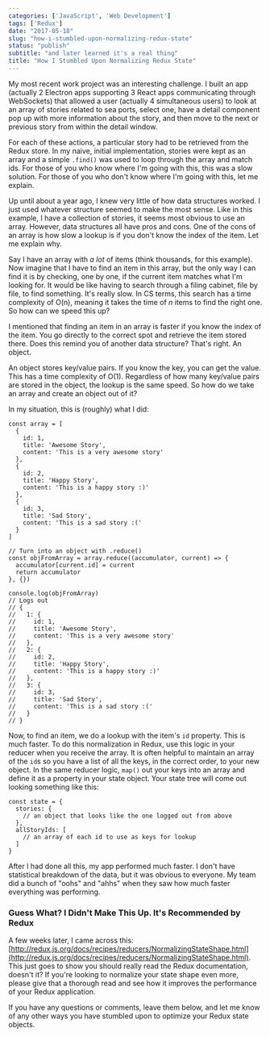 ```yaml
---
categories: ['JavaScript', 'Web Development']
tags: ['Redux']
date: "2017-05-18"
slug: "how-i-stumbled-upon-normalizing-redux-state"
status: "publish"
subtitle: "and later learned it's a real thing"
title: "How I Stumbled Upon Normalizing Redux State"
---
```


My most recent work project was an interesting challenge. I built an app (actually 2 Electron apps supporting 3 React apps communicating through WebSockets) that allowed a user (actually 4 simultaneous users) to look at an array of stories related to sea ports, select one, have a detail component pop up with more information about the story, and then move to the next or previous story from within the detail window.

For each of these actions, a particular story had to be retrieved from the Redux store. In my naive, initial implementation, stories were kept as an array and a simple `.find()` was used to loop through the array and match ids. For those of you who know where I'm going with this, this was a slow solution. For those of you who don't know where I'm going with this, let me explain.

Up until about a year ago, I knew very little of how data structures worked. I just used whatever structure seemed to make the most sense. Like in this example, I have a collection of stories, it seems most obvious to use an array. However, data structures all have pros and cons. One of the cons of an array is how slow a lookup is if you don't know the index of the item. Let me explain why.

Say I have an array with _a lot_ of items (think thousands, for this example). Now imagine that I have to find an item in this array, but the only way I can find it is by checking, one by one, if the current item matches what I'm looking for. It would be like having to search through a filing cabinet, file by file, to find something. It's really slow. In CS terms, this search has a time complexity of O(n), meaning it takes the time of _n_ items to find the right one. So how can we speed this up?

I mentioned that finding an item in an array is faster if you know the index of the item. You go directly to the correct spot and retrieve the item stored there. Does this remind you of another data structure? That's right. An object.

An object stores key/value pairs. If you know the key, you can get the value. This has a time complexity of O(1). Regardless of how many key/value pairs are stored in the object, the lookup is the same speed. So how do we take an array and create an object out of it?

In my situation, this is (roughly) what I did:

```
const array = [
  {
    id: 1,
    title: 'Awesome Story',
    content: 'This is a very awesome story'
  },
  {
    id: 2,
    title: 'Happy Story',
    content: 'This is a happy story :)'
  },
  {
    id: 3,
    title: 'Sad Story',
    content: 'This is a sad story :('
  }
]

// Turn into an object with .reduce()
const objFromArray = array.reduce((accumulator, current) => {
  accumulator[current.id] = current
  return accumulator
}, {})

console.log(objFromArray)
// Logs out
// {
//   1: {
//     id: 1,
//     title: 'Awesome Story',
//     content: 'This is a very awesome story'
//   },
//   2: {
//     id: 2,
//     title: 'Happy Story',
//     content: 'This is a happy story :)'
//   },
//   3: {
//     id: 3,
//     title: 'Sad Story',
//     content: 'This is a sad story :('
//   }
// }

```

Now, to find an item, we do a lookup with the item's `id` property. This is much faster. To do this normalization in Redux, use this logic in your reducer when you receive the array. It is often helpful to maintain an array of the `id`s so you have a list of all the keys, in the correct order, to your new object. In the same reducer logic, `map()` out your keys into an array and define it as a property in your state object. Your state tree will come out looking something like this:

```
const state = {
  stories: {
    // an object that looks like the one logged out from above
  },
  allStoryIds: [
    // an array of each id to use as keys for lookup
  ]
}

```

After I had done all this, my app performed much faster. I don't have statistical breakdown of the data, but it was obvious to everyone. My team did a bunch of "oohs" and "ahhs" when they saw how much faster everything was performing.

### Guess What? I Didn't Make This Up. It's Recommended by Redux

A few weeks later, I came across this: [http://redux.js.org/docs/recipes/reducers/NormalizingStateShape.html](http://redux.js.org/docs/recipes/reducers/NormalizingStateShape.html). This just goes to show you should really read the Redux documentation, doesn't it? If you're looking to normalize your state shape even more, please give that a thorough read and see how it improves the performance of your Redux application.

If you have any questions or comments, leave them below, and let me know of any other ways you have stumbled upon to optimize your Redux state objects.
